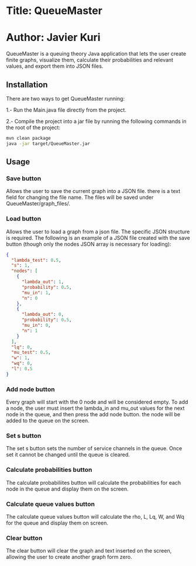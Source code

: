 # Title: QueueMaster

# Author: Javier Kuri
QueueMaster is a queuing theory Java application that lets the user create finite graphs, visualize them, calculate their probabilities and relevant values, and export them into JSON files.

## Installation

There are two ways to get QueueMaster running:

1.- Run the Main.java file directly from the project.

2.- Compile the project into a jar file by running the following commands in the root of the project:

```bash
mvn clean package
java -jar target/QueueMaster.jar
```

## Usage

### Save button
Allows the user to save the current graph into a JSON file. there is a text field for changing the file name. The files will be saved under QueueMaster/graph_files/.

### Load button
Allows the user to load a graph from a json file. The specific JSON structure is required. The following is an example of a JSON file created with the save button (though only the nodes JSON array is necessary for loading): 

```json
{
  "lambda_test": 0.5,
  "s": 1,
  "nodes": [
    {
      "lambda_out": 1,
      "probability": 0.5,
      "mu_in": 1,
      "n": 0
    },
    {
      "lambda_out": 0,
      "probability": 0.5,
      "mu_in": 0,
      "n": 1
    }
  ],
  "lq": 0,
  "mu_test": 0.5,
  "w": 1,
  "wq": 0,
  "l": 0.5
}
```
### Add node button
Every graph will start with the 0 node and will be considered empty. To add a node, the user must insert the lambda_in and mu_out values for the next node in the queue, and then press the add node button. the node will be added to the queue on the screen.

### Set s button
The set s button sets the number of service channels in the queue. Once set it cannot be changed until the queue is cleared.

### Calculate probabilities button
The calculate probabiliites button will calculate the probabilities for each node in the queue and display them on the screen.

### Calculate queue values button
The calculate queue values button will calculate the rho, L, Lq, W, and Wq for the queue and display them on screen.

### Clear button
The clear button will clear the graph and text inserted on the screen, allowing the user to create another graph form zero.